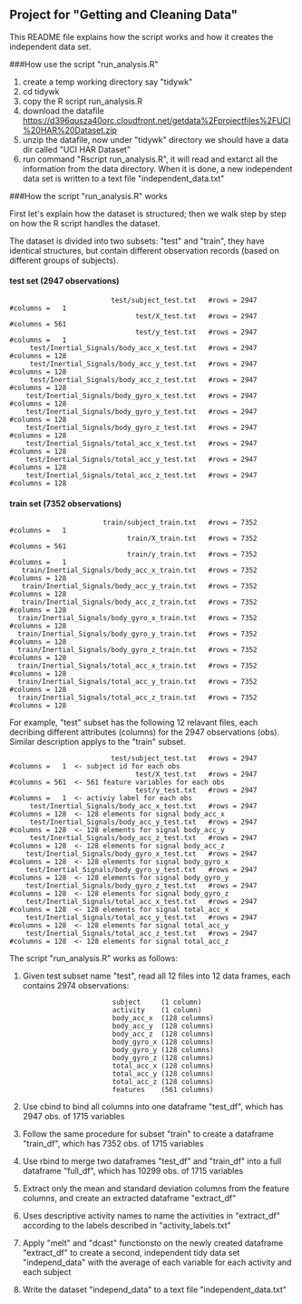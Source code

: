 ## Project for "Getting and Cleaning Data"

This README file explains how the script works and how it creates the independent data set.

###How use the script "run_analysis.R"

1. create a temp working directory say "tidywk"
2. cd tidywk
2. copy the R script run_analysis.R
3. download the datafile https://d396qusza40orc.cloudfront.net/getdata%2Fprojectfiles%2FUCI%20HAR%20Dataset.zip
4. unzip the datafile, now under "tidywk" directory we should have a data dir called "UCI HAR Dataset"
5. run command "Rscript run_analysis.R", it will read and extarct all the information from the data directory. When it is done, a new independent data set is written to a text file "independent_data.txt"


###How the script "run_analysis.R" works

First let's explain how the dataset is structured; then we walk step by step on how the R script handles the dataset.

The dataset is divided into two subsets: "test" and "train", they have identical structures, but contain different observation records (based on different groups of subjects).


#### test set (2947 observations)
                             test/subject_test.txt   #rows = 2947   #columns =   1
                                   test/X_test.txt   #rows = 2947   #columns = 561
                                   test/y_test.txt   #rows = 2947   #columns =   1
         test/Inertial_Signals/body_acc_x_test.txt   #rows = 2947   #columns = 128
         test/Inertial_Signals/body_acc_y_test.txt   #rows = 2947   #columns = 128
         test/Inertial_Signals/body_acc_z_test.txt   #rows = 2947   #columns = 128
        test/Inertial_Signals/body_gyro_x_test.txt   #rows = 2947   #columns = 128
        test/Inertial_Signals/body_gyro_y_test.txt   #rows = 2947   #columns = 128
        test/Inertial_Signals/body_gyro_z_test.txt   #rows = 2947   #columns = 128
        test/Inertial_Signals/total_acc_x_test.txt   #rows = 2947   #columns = 128
        test/Inertial_Signals/total_acc_y_test.txt   #rows = 2947   #columns = 128
        test/Inertial_Signals/total_acc_z_test.txt   #rows = 2947   #columns = 128

#### train set (7352 observations)
                           train/subject_train.txt   #rows = 7352   #columns =   1
                                 train/X_train.txt   #rows = 7352   #columns = 561
                                 train/y_train.txt   #rows = 7352   #columns =   1
       train/Inertial_Signals/body_acc_x_train.txt   #rows = 7352   #columns = 128
       train/Inertial_Signals/body_acc_y_train.txt   #rows = 7352   #columns = 128
       train/Inertial_Signals/body_acc_z_train.txt   #rows = 7352   #columns = 128
      train/Inertial_Signals/body_gyro_x_train.txt   #rows = 7352   #columns = 128
      train/Inertial_Signals/body_gyro_y_train.txt   #rows = 7352   #columns = 128
      train/Inertial_Signals/body_gyro_z_train.txt   #rows = 7352   #columns = 128
      train/Inertial_Signals/total_acc_x_train.txt   #rows = 7352   #columns = 128
      train/Inertial_Signals/total_acc_y_train.txt   #rows = 7352   #columns = 128
      train/Inertial_Signals/total_acc_z_train.txt   #rows = 7352   #columns = 128
      
      
For example, "test" subset has the following 12 relavant files, each decribing different
attributes (columns) for the 2947 observations (obs). Similar description applys to
the "train" subset.

                             test/subject_test.txt   #rows = 2947   #columns =   1  <- subject id for each obs
                                   test/X_test.txt   #rows = 2947   #columns = 561  <- 561 feature variables for each obs
                                   test/y_test.txt   #rows = 2947   #columns =   1  <- activiy label for each obs
         test/Inertial_Signals/body_acc_x_test.txt   #rows = 2947   #columns = 128  <- 128 elements for signal body_acc_x
         test/Inertial_Signals/body_acc_y_test.txt   #rows = 2947   #columns = 128  <- 128 elements for signal body_acc_y
         test/Inertial_Signals/body_acc_z_test.txt   #rows = 2947   #columns = 128  <- 128 elements for signal body_acc_z
        test/Inertial_Signals/body_gyro_x_test.txt   #rows = 2947   #columns = 128  <- 128 elements for signal body_gyro_x
        test/Inertial_Signals/body_gyro_y_test.txt   #rows = 2947   #columns = 128  <- 128 elements for signal body_gyro_y
        test/Inertial_Signals/body_gyro_z_test.txt   #rows = 2947   #columns = 128  <- 128 elements for signal body_gyro_z
        test/Inertial_Signals/total_acc_x_test.txt   #rows = 2947   #columns = 128  <- 128 elements for signal total_acc_x
        test/Inertial_Signals/total_acc_y_test.txt   #rows = 2947   #columns = 128  <- 128 elements for signal total_acc_y
        test/Inertial_Signals/total_acc_z_test.txt   #rows = 2947   #columns = 128  <- 128 elements for signal total_acc_z
        
The script "run_analysis.R" works as follows:

1. Given test subset name "test", read all 12 files into 12 data frames, each contains 2974 observations:

                             subject     (1 column)
                             activity    (1 column)
                             body_acc_x  (128 columns)
                             body_acc_y  (128 columns)
                             body_acc_z  (128 columns)
                             body_gyro_x (128 columns)
                             body_gyro_y (128 columns)
                             body_gyro_z (128 columns)
                             total_acc_x (128 columns)
                             total_acc_y (128 columns)
                             total_acc_z (128 columns)
                             features    (561 columns)

2. Use cbind to bind all columns into one dataframe "test_df", which has 2947 obs. of 1715 variables
3. Follow the same procedure for subset "train" to create a dataframe "train_df", which has 7352 obs. of 1715 variables
4. Use rbind to merge two dataframes "test_df" and "train_df" into a full dataframe "full_df", which has 10299 obs. of 1715 variables
5. Extract only the mean and standard deviation columns from the feature columns, and create an extracted dataframe "extract_df"
6. Uses descriptive activity names to name the activities in "extract_df" according to the labels described in "activity_labels.txt"
7. Apply "melt" and "dcast" functionsto on the newly created dataframe "extract_df" to create a second, independent tidy data set "independ_data" with the average of each variable for each activity and each subject
8. Write the dataset "independ_data" to a text file "independent_data.txt"


